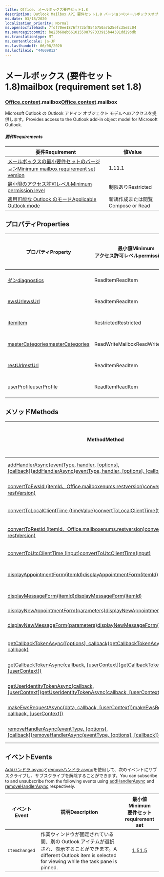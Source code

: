 ```yaml
---
title: Office. メールボックス要件セット1.8
description: Outlook Mailbox API 要件セット1.8 バージョンのメールボックスオブジェクトモデル。
ms.date: 03/18/2020
localization_priority: Normal
ms.openlocfilehash: 7fdf70ee1876f773bf8545750a7b25efc35e2c04
ms.sourcegitcommit: be23b68eb661015508797333915b44381dd29bdb
ms.translationtype: MT
ms.contentlocale: ja-JP
ms.lasthandoff: 06/08/2020
ms.locfileid: "44609812"
---
```

# <a name="mailbox-requirement-set-18"></a><span data-ttu-id="3fc8f-103">メールボックス (要件セット 1.8)</span><span class="sxs-lookup"><span data-stu-id="3fc8f-103">mailbox (requirement set 1.8)</span></span>

### <a name="officecontextmailbox"></a><span data-ttu-id="3fc8f-104">[Office](office.md)[.context](office.context.md).mailbox</span><span class="sxs-lookup"><span data-stu-id="3fc8f-104">[Office](office.md)[.context](office.context.md).mailbox</span></span>

<span data-ttu-id="3fc8f-105">Microsoft Outlook の Outlook アドイン オブジェクト モデルへのアクセスを提供します。</span><span class="sxs-lookup"><span data-stu-id="3fc8f-105">Provides access to the Outlook add-in object model for Microsoft Outlook.</span></span>

##### <a name="requirements"></a><span data-ttu-id="3fc8f-106">要件</span><span class="sxs-lookup"><span data-stu-id="3fc8f-106">Requirements</span></span>

|<span data-ttu-id="3fc8f-107">要件</span><span class="sxs-lookup"><span data-stu-id="3fc8f-107">Requirement</span></span>| <span data-ttu-id="3fc8f-108">値</span><span class="sxs-lookup"><span data-stu-id="3fc8f-108">Value</span></span>|
|---|---|
|[<span data-ttu-id="3fc8f-109">メールボックスの最小要件セットのバージョン</span><span class="sxs-lookup"><span data-stu-id="3fc8f-109">Minimum mailbox requirement set version</span></span>](../../requirement-sets/outlook-api-requirement-sets.md)| <span data-ttu-id="3fc8f-110">1.1</span><span class="sxs-lookup"><span data-stu-id="3fc8f-110">1.1</span></span>|
|[<span data-ttu-id="3fc8f-111">最小限のアクセス許可レベル</span><span class="sxs-lookup"><span data-stu-id="3fc8f-111">Minimum permission level</span></span>](../../../outlook/understanding-outlook-add-in-permissions.md)| <span data-ttu-id="3fc8f-112">制限あり</span><span class="sxs-lookup"><span data-stu-id="3fc8f-112">Restricted</span></span>|
|[<span data-ttu-id="3fc8f-113">適用可能な Outlook のモード</span><span class="sxs-lookup"><span data-stu-id="3fc8f-113">Applicable Outlook mode</span></span>](../../../outlook/outlook-add-ins-overview.md#extension-points)| <span data-ttu-id="3fc8f-114">新規作成または閲覧</span><span class="sxs-lookup"><span data-stu-id="3fc8f-114">Compose or Read</span></span>|

## <a name="properties"></a><span data-ttu-id="3fc8f-115">プロパティ</span><span class="sxs-lookup"><span data-stu-id="3fc8f-115">Properties</span></span>

| <span data-ttu-id="3fc8f-116">プロパティ</span><span class="sxs-lookup"><span data-stu-id="3fc8f-116">Property</span></span> | <span data-ttu-id="3fc8f-117">最小値</span><span class="sxs-lookup"><span data-stu-id="3fc8f-117">Minimum</span></span><br><span data-ttu-id="3fc8f-118">アクセス許可レベル</span><span class="sxs-lookup"><span data-stu-id="3fc8f-118">permission level</span></span> | <span data-ttu-id="3fc8f-119">モード</span><span class="sxs-lookup"><span data-stu-id="3fc8f-119">Modes</span></span> | <span data-ttu-id="3fc8f-120">戻り値の種類</span><span class="sxs-lookup"><span data-stu-id="3fc8f-120">Return type</span></span> | <span data-ttu-id="3fc8f-121">最小値</span><span class="sxs-lookup"><span data-stu-id="3fc8f-121">Minimum</span></span><br><span data-ttu-id="3fc8f-122">要件セット</span><span class="sxs-lookup"><span data-stu-id="3fc8f-122">requirement set</span></span> |
|---|---|---|---|:---:|
| [<span data-ttu-id="3fc8f-123">ダン</span><span class="sxs-lookup"><span data-stu-id="3fc8f-123">diagnostics</span></span>](/javascript/api/outlook/office.mailbox?view=outlook-js-1.8#diagnostics) | <span data-ttu-id="3fc8f-124">ReadItem</span><span class="sxs-lookup"><span data-stu-id="3fc8f-124">ReadItem</span></span> | <span data-ttu-id="3fc8f-125">作成</span><span class="sxs-lookup"><span data-stu-id="3fc8f-125">Compose</span></span><br><span data-ttu-id="3fc8f-126">Read</span><span class="sxs-lookup"><span data-stu-id="3fc8f-126">Read</span></span> | [<span data-ttu-id="3fc8f-127">Diagnostics</span><span class="sxs-lookup"><span data-stu-id="3fc8f-127">Diagnostics</span></span>](/javascript/api/outlook/office.diagnostics?view=outlook-js-1.8) | [<span data-ttu-id="3fc8f-128">1.1</span><span class="sxs-lookup"><span data-stu-id="3fc8f-128">1.1</span></span>](../requirement-set-1.1/outlook-requirement-set-1.1.md) |
| [<span data-ttu-id="3fc8f-129">ewsUrl</span><span class="sxs-lookup"><span data-stu-id="3fc8f-129">ewsUrl</span></span>](/javascript/api/outlook/office.mailbox?view=outlook-js-1.8#ewsurl) | <span data-ttu-id="3fc8f-130">ReadItem</span><span class="sxs-lookup"><span data-stu-id="3fc8f-130">ReadItem</span></span> | <span data-ttu-id="3fc8f-131">作成</span><span class="sxs-lookup"><span data-stu-id="3fc8f-131">Compose</span></span><br><span data-ttu-id="3fc8f-132">Read</span><span class="sxs-lookup"><span data-stu-id="3fc8f-132">Read</span></span> | <span data-ttu-id="3fc8f-133">String</span><span class="sxs-lookup"><span data-stu-id="3fc8f-133">String</span></span> | [<span data-ttu-id="3fc8f-134">1.1</span><span class="sxs-lookup"><span data-stu-id="3fc8f-134">1.1</span></span>](../requirement-set-1.1/outlook-requirement-set-1.1.md) |
| [<span data-ttu-id="3fc8f-135">item</span><span class="sxs-lookup"><span data-stu-id="3fc8f-135">item</span></span>](office.context.mailbox.item.md) | <span data-ttu-id="3fc8f-136">Restricted</span><span class="sxs-lookup"><span data-stu-id="3fc8f-136">Restricted</span></span> | <span data-ttu-id="3fc8f-137">作成</span><span class="sxs-lookup"><span data-stu-id="3fc8f-137">Compose</span></span><br><span data-ttu-id="3fc8f-138">Read</span><span class="sxs-lookup"><span data-stu-id="3fc8f-138">Read</span></span> | [<span data-ttu-id="3fc8f-139">Item</span><span class="sxs-lookup"><span data-stu-id="3fc8f-139">Item</span></span>](/javascript/api/outlook/office.item?view=outlook-js-1.8) | [<span data-ttu-id="3fc8f-140">1.1</span><span class="sxs-lookup"><span data-stu-id="3fc8f-140">1.1</span></span>](../requirement-set-1.1/outlook-requirement-set-1.1.md) |
| [<span data-ttu-id="3fc8f-141">masterCategories</span><span class="sxs-lookup"><span data-stu-id="3fc8f-141">masterCategories</span></span>](/javascript/api/outlook/office.mailbox?view=outlook-js-1.8#mastercategories) | <span data-ttu-id="3fc8f-142">ReadWriteMailbox</span><span class="sxs-lookup"><span data-stu-id="3fc8f-142">ReadWriteMailbox</span></span> | <span data-ttu-id="3fc8f-143">作成</span><span class="sxs-lookup"><span data-stu-id="3fc8f-143">Compose</span></span><br><span data-ttu-id="3fc8f-144">Read</span><span class="sxs-lookup"><span data-stu-id="3fc8f-144">Read</span></span> | [<span data-ttu-id="3fc8f-145">MasterCategories</span><span class="sxs-lookup"><span data-stu-id="3fc8f-145">MasterCategories</span></span>](/javascript/api/outlook/office.mastercategories?view=outlook-js-1.8) | [<span data-ttu-id="3fc8f-146">1.8</span><span class="sxs-lookup"><span data-stu-id="3fc8f-146">1.8</span></span>](../requirement-set-1.8/outlook-requirement-set-1.8.md) |
| [<span data-ttu-id="3fc8f-147">restUrl</span><span class="sxs-lookup"><span data-stu-id="3fc8f-147">restUrl</span></span>](/javascript/api/outlook/office.mailbox?view=outlook-js-1.8#resturl) | <span data-ttu-id="3fc8f-148">ReadItem</span><span class="sxs-lookup"><span data-stu-id="3fc8f-148">ReadItem</span></span> | <span data-ttu-id="3fc8f-149">作成</span><span class="sxs-lookup"><span data-stu-id="3fc8f-149">Compose</span></span><br><span data-ttu-id="3fc8f-150">Read</span><span class="sxs-lookup"><span data-stu-id="3fc8f-150">Read</span></span> | <span data-ttu-id="3fc8f-151">String</span><span class="sxs-lookup"><span data-stu-id="3fc8f-151">String</span></span> | [<span data-ttu-id="3fc8f-152">1.5</span><span class="sxs-lookup"><span data-stu-id="3fc8f-152">1.5</span></span>](../requirement-set-1.5/outlook-requirement-set-1.5.md) |
| [<span data-ttu-id="3fc8f-153">userProfile</span><span class="sxs-lookup"><span data-stu-id="3fc8f-153">userProfile</span></span>](/javascript/api/outlook/office.mailbox?view=outlook-js-1.8#userprofile) | <span data-ttu-id="3fc8f-154">ReadItem</span><span class="sxs-lookup"><span data-stu-id="3fc8f-154">ReadItem</span></span> | <span data-ttu-id="3fc8f-155">作成</span><span class="sxs-lookup"><span data-stu-id="3fc8f-155">Compose</span></span><br><span data-ttu-id="3fc8f-156">Read</span><span class="sxs-lookup"><span data-stu-id="3fc8f-156">Read</span></span> | [<span data-ttu-id="3fc8f-157">プロファイル</span><span class="sxs-lookup"><span data-stu-id="3fc8f-157">UserProfile</span></span>](/javascript/api/outlook/office.userprofile?view=outlook-js-1.8) | [<span data-ttu-id="3fc8f-158">1.1</span><span class="sxs-lookup"><span data-stu-id="3fc8f-158">1.1</span></span>](../requirement-set-1.1/outlook-requirement-set-1.1.md) |

## <a name="methods"></a><span data-ttu-id="3fc8f-159">メソッド</span><span class="sxs-lookup"><span data-stu-id="3fc8f-159">Methods</span></span>

| <span data-ttu-id="3fc8f-160">Method</span><span class="sxs-lookup"><span data-stu-id="3fc8f-160">Method</span></span> | <span data-ttu-id="3fc8f-161">最小値</span><span class="sxs-lookup"><span data-stu-id="3fc8f-161">Minimum</span></span><br><span data-ttu-id="3fc8f-162">アクセス許可レベル</span><span class="sxs-lookup"><span data-stu-id="3fc8f-162">permission level</span></span> | <span data-ttu-id="3fc8f-163">モード</span><span class="sxs-lookup"><span data-stu-id="3fc8f-163">Modes</span></span> | <span data-ttu-id="3fc8f-164">最小値</span><span class="sxs-lookup"><span data-stu-id="3fc8f-164">Minimum</span></span><br><span data-ttu-id="3fc8f-165">要件セット</span><span class="sxs-lookup"><span data-stu-id="3fc8f-165">requirement set</span></span> |
|---|---|---|:---:|
| <span data-ttu-id="3fc8f-166">[addHandlerAsync(eventType, handler, [options], [callback])](/javascript/api/outlook/office.mailbox?view=outlook-js-1.8#addhandlerasync-eventtype--handler--options--callback-)</span><span class="sxs-lookup"><span data-stu-id="3fc8f-166">[addHandlerAsync(eventType, handler, [options], [callback])](/javascript/api/outlook/office.mailbox?view=outlook-js-1.8#addhandlerasync-eventtype--handler--options--callback-)</span></span> | <span data-ttu-id="3fc8f-167">ReadItem</span><span class="sxs-lookup"><span data-stu-id="3fc8f-167">ReadItem</span></span> | <span data-ttu-id="3fc8f-168">作成</span><span class="sxs-lookup"><span data-stu-id="3fc8f-168">Compose</span></span><br><span data-ttu-id="3fc8f-169">Read</span><span class="sxs-lookup"><span data-stu-id="3fc8f-169">Read</span></span> | [<span data-ttu-id="3fc8f-170">1.5</span><span class="sxs-lookup"><span data-stu-id="3fc8f-170">1.5</span></span>](../requirement-set-1.5/outlook-requirement-set-1.5.md) |
| [<span data-ttu-id="3fc8f-171">convertToEwsId (itemId、Office.mailboxenums.restversion)</span><span class="sxs-lookup"><span data-stu-id="3fc8f-171">convertToEwsId(itemId, restVersion)</span></span>](/javascript/api/outlook/office.mailbox?view=outlook-js-1.8#converttoewsid-itemid--restversion-) | <span data-ttu-id="3fc8f-172">Restricted</span><span class="sxs-lookup"><span data-stu-id="3fc8f-172">Restricted</span></span> | <span data-ttu-id="3fc8f-173">作成</span><span class="sxs-lookup"><span data-stu-id="3fc8f-173">Compose</span></span><br><span data-ttu-id="3fc8f-174">Read</span><span class="sxs-lookup"><span data-stu-id="3fc8f-174">Read</span></span> | [<span data-ttu-id="3fc8f-175">1.3</span><span class="sxs-lookup"><span data-stu-id="3fc8f-175">1.3</span></span>](../requirement-set-1.3/outlook-requirement-set-1.3.md) |
| [<span data-ttu-id="3fc8f-176">convertToLocalClientTime (timeValue)</span><span class="sxs-lookup"><span data-stu-id="3fc8f-176">convertToLocalClientTime(timeValue)</span></span>](/javascript/api/outlook/office.mailbox?view=outlook-js-1.8#converttolocalclienttime-timevalue-) | <span data-ttu-id="3fc8f-177">ReadItem</span><span class="sxs-lookup"><span data-stu-id="3fc8f-177">ReadItem</span></span> | <span data-ttu-id="3fc8f-178">作成</span><span class="sxs-lookup"><span data-stu-id="3fc8f-178">Compose</span></span><br><span data-ttu-id="3fc8f-179">Read</span><span class="sxs-lookup"><span data-stu-id="3fc8f-179">Read</span></span> | [<span data-ttu-id="3fc8f-180">1.1</span><span class="sxs-lookup"><span data-stu-id="3fc8f-180">1.1</span></span>](../requirement-set-1.1/outlook-requirement-set-1.1.md) |
| [<span data-ttu-id="3fc8f-181">convertToRestId (itemId、Office.mailboxenums.restversion)</span><span class="sxs-lookup"><span data-stu-id="3fc8f-181">convertToRestId(itemId, restVersion)</span></span>](/javascript/api/outlook/office.mailbox?view=outlook-js-1.8#converttorestid-itemid--restversion-) | <span data-ttu-id="3fc8f-182">Restricted</span><span class="sxs-lookup"><span data-stu-id="3fc8f-182">Restricted</span></span> | <span data-ttu-id="3fc8f-183">作成</span><span class="sxs-lookup"><span data-stu-id="3fc8f-183">Compose</span></span><br><span data-ttu-id="3fc8f-184">Read</span><span class="sxs-lookup"><span data-stu-id="3fc8f-184">Read</span></span> | [<span data-ttu-id="3fc8f-185">1.3</span><span class="sxs-lookup"><span data-stu-id="3fc8f-185">1.3</span></span>](../requirement-set-1.3/outlook-requirement-set-1.3.md) |
| [<span data-ttu-id="3fc8f-186">convertToUtcClientTime (input)</span><span class="sxs-lookup"><span data-stu-id="3fc8f-186">convertToUtcClientTime(input)</span></span>](/javascript/api/outlook/office.mailbox?view=outlook-js-1.8#converttoutcclienttime-input-) | <span data-ttu-id="3fc8f-187">ReadItem</span><span class="sxs-lookup"><span data-stu-id="3fc8f-187">ReadItem</span></span> | <span data-ttu-id="3fc8f-188">作成</span><span class="sxs-lookup"><span data-stu-id="3fc8f-188">Compose</span></span><br><span data-ttu-id="3fc8f-189">Read</span><span class="sxs-lookup"><span data-stu-id="3fc8f-189">Read</span></span> | [<span data-ttu-id="3fc8f-190">1.1</span><span class="sxs-lookup"><span data-stu-id="3fc8f-190">1.1</span></span>](../requirement-set-1.1/outlook-requirement-set-1.1.md) |
| [<span data-ttu-id="3fc8f-191">displayAppointmentForm(itemId)</span><span class="sxs-lookup"><span data-stu-id="3fc8f-191">displayAppointmentForm(itemId)</span></span>](/javascript/api/outlook/office.mailbox?view=outlook-js-1.8#displayappointmentform-itemid-) | <span data-ttu-id="3fc8f-192">ReadItem</span><span class="sxs-lookup"><span data-stu-id="3fc8f-192">ReadItem</span></span> | <span data-ttu-id="3fc8f-193">作成</span><span class="sxs-lookup"><span data-stu-id="3fc8f-193">Compose</span></span><br><span data-ttu-id="3fc8f-194">Read</span><span class="sxs-lookup"><span data-stu-id="3fc8f-194">Read</span></span> | [<span data-ttu-id="3fc8f-195">1.1</span><span class="sxs-lookup"><span data-stu-id="3fc8f-195">1.1</span></span>](../requirement-set-1.1/outlook-requirement-set-1.1.md) |
| [<span data-ttu-id="3fc8f-196">displayMessageForm(itemId)</span><span class="sxs-lookup"><span data-stu-id="3fc8f-196">displayMessageForm(itemId)</span></span>](/javascript/api/outlook/office.mailbox?view=outlook-js-1.8#displaymessageform-itemid-) | <span data-ttu-id="3fc8f-197">ReadItem</span><span class="sxs-lookup"><span data-stu-id="3fc8f-197">ReadItem</span></span> | <span data-ttu-id="3fc8f-198">作成</span><span class="sxs-lookup"><span data-stu-id="3fc8f-198">Compose</span></span><br><span data-ttu-id="3fc8f-199">Read</span><span class="sxs-lookup"><span data-stu-id="3fc8f-199">Read</span></span> | [<span data-ttu-id="3fc8f-200">1.1</span><span class="sxs-lookup"><span data-stu-id="3fc8f-200">1.1</span></span>](../requirement-set-1.1/outlook-requirement-set-1.1.md) |
| [<span data-ttu-id="3fc8f-201">displayNewAppointmentForm(parameters)</span><span class="sxs-lookup"><span data-stu-id="3fc8f-201">displayNewAppointmentForm(parameters)</span></span>](/javascript/api/outlook/office.mailbox?view=outlook-js-1.8#displaynewappointmentform-parameters-) | <span data-ttu-id="3fc8f-202">ReadItem</span><span class="sxs-lookup"><span data-stu-id="3fc8f-202">ReadItem</span></span> | <span data-ttu-id="3fc8f-203">Read</span><span class="sxs-lookup"><span data-stu-id="3fc8f-203">Read</span></span> | [<span data-ttu-id="3fc8f-204">1.1</span><span class="sxs-lookup"><span data-stu-id="3fc8f-204">1.1</span></span>](../requirement-set-1.1/outlook-requirement-set-1.1.md) |
| [<span data-ttu-id="3fc8f-205">displayNewMessageForm(parameters)</span><span class="sxs-lookup"><span data-stu-id="3fc8f-205">displayNewMessageForm(parameters)</span></span>](/javascript/api/outlook/office.mailbox?view=outlook-js-1.8#displaynewmessageform-parameters-) | <span data-ttu-id="3fc8f-206">ReadItem</span><span class="sxs-lookup"><span data-stu-id="3fc8f-206">ReadItem</span></span> | <span data-ttu-id="3fc8f-207">作成</span><span class="sxs-lookup"><span data-stu-id="3fc8f-207">Compose</span></span><br><span data-ttu-id="3fc8f-208">Read</span><span class="sxs-lookup"><span data-stu-id="3fc8f-208">Read</span></span> | [<span data-ttu-id="3fc8f-209">1.6</span><span class="sxs-lookup"><span data-stu-id="3fc8f-209">1.6</span></span>](../requirement-set-1.6/outlook-requirement-set-1.6.md) |
| <span data-ttu-id="3fc8f-210">[getCallbackTokenAsync([options], callback)](/javascript/api/outlook/office.mailbox?view=outlook-js-1.8#getcallbacktokenasync-options--callback-)</span><span class="sxs-lookup"><span data-stu-id="3fc8f-210">[getCallbackTokenAsync([options], callback)](/javascript/api/outlook/office.mailbox?view=outlook-js-1.8#getcallbacktokenasync-options--callback-)</span></span> | <span data-ttu-id="3fc8f-211">ReadItem</span><span class="sxs-lookup"><span data-stu-id="3fc8f-211">ReadItem</span></span> | <span data-ttu-id="3fc8f-212">作成</span><span class="sxs-lookup"><span data-stu-id="3fc8f-212">Compose</span></span><br><span data-ttu-id="3fc8f-213">Read</span><span class="sxs-lookup"><span data-stu-id="3fc8f-213">Read</span></span> | [<span data-ttu-id="3fc8f-214">1.5</span><span class="sxs-lookup"><span data-stu-id="3fc8f-214">1.5</span></span>](../requirement-set-1.5/outlook-requirement-set-1.5.md) |
| <span data-ttu-id="3fc8f-215">[getCallbackTokenAsync(callback, [userContext])](/javascript/api/outlook/office.mailbox?view=outlook-js-1.8#getcallbacktokenasync-callback--usercontext-)</span><span class="sxs-lookup"><span data-stu-id="3fc8f-215">[getCallbackTokenAsync(callback, [userContext])](/javascript/api/outlook/office.mailbox?view=outlook-js-1.8#getcallbacktokenasync-callback--usercontext-)</span></span> | <span data-ttu-id="3fc8f-216">ReadItem</span><span class="sxs-lookup"><span data-stu-id="3fc8f-216">ReadItem</span></span> | <span data-ttu-id="3fc8f-217">作成</span><span class="sxs-lookup"><span data-stu-id="3fc8f-217">Compose</span></span><br><span data-ttu-id="3fc8f-218">Read</span><span class="sxs-lookup"><span data-stu-id="3fc8f-218">Read</span></span> | [<span data-ttu-id="3fc8f-219">1.3</span><span class="sxs-lookup"><span data-stu-id="3fc8f-219">1.3</span></span>](../requirement-set-1.3/outlook-requirement-set-1.3.md)<br>[<span data-ttu-id="3fc8f-220">1.1</span><span class="sxs-lookup"><span data-stu-id="3fc8f-220">1.1</span></span>](../requirement-set-1.1/outlook-requirement-set-1.1.md) |
| <span data-ttu-id="3fc8f-221">[getUserIdentityTokenAsync(callback, [userContext])](/javascript/api/outlook/office.mailbox?view=outlook-js-1.8#getuseridentitytokenasync-callback--usercontext-)</span><span class="sxs-lookup"><span data-stu-id="3fc8f-221">[getUserIdentityTokenAsync(callback, [userContext])](/javascript/api/outlook/office.mailbox?view=outlook-js-1.8#getuseridentitytokenasync-callback--usercontext-)</span></span> | <span data-ttu-id="3fc8f-222">ReadItem</span><span class="sxs-lookup"><span data-stu-id="3fc8f-222">ReadItem</span></span> | <span data-ttu-id="3fc8f-223">作成</span><span class="sxs-lookup"><span data-stu-id="3fc8f-223">Compose</span></span><br><span data-ttu-id="3fc8f-224">Read</span><span class="sxs-lookup"><span data-stu-id="3fc8f-224">Read</span></span> | [<span data-ttu-id="3fc8f-225">1.1</span><span class="sxs-lookup"><span data-stu-id="3fc8f-225">1.1</span></span>](../requirement-set-1.1/outlook-requirement-set-1.1.md) |
| <span data-ttu-id="3fc8f-226">[makeEwsRequestAsync(data, callback, [userContext])](/javascript/api/outlook/office.mailbox?view=outlook-js-1.8#makeewsrequestasync-data--callback--usercontext-)</span><span class="sxs-lookup"><span data-stu-id="3fc8f-226">[makeEwsRequestAsync(data, callback, [userContext])](/javascript/api/outlook/office.mailbox?view=outlook-js-1.8#makeewsrequestasync-data--callback--usercontext-)</span></span> | <span data-ttu-id="3fc8f-227">ReadWriteMailbox</span><span class="sxs-lookup"><span data-stu-id="3fc8f-227">ReadWriteMailbox</span></span> | <span data-ttu-id="3fc8f-228">作成</span><span class="sxs-lookup"><span data-stu-id="3fc8f-228">Compose</span></span><br><span data-ttu-id="3fc8f-229">Read</span><span class="sxs-lookup"><span data-stu-id="3fc8f-229">Read</span></span> | [<span data-ttu-id="3fc8f-230">1.1</span><span class="sxs-lookup"><span data-stu-id="3fc8f-230">1.1</span></span>](../requirement-set-1.1/outlook-requirement-set-1.1.md) |
| <span data-ttu-id="3fc8f-231">[removeHandlerAsync(eventType, [options], [callback])](/javascript/api/outlook/office.mailbox?view=outlook-js-1.8#removehandlerasync-eventtype--options--callback-)</span><span class="sxs-lookup"><span data-stu-id="3fc8f-231">[removeHandlerAsync(eventType, [options], [callback])](/javascript/api/outlook/office.mailbox?view=outlook-js-1.8#removehandlerasync-eventtype--options--callback-)</span></span> | <span data-ttu-id="3fc8f-232">ReadItem</span><span class="sxs-lookup"><span data-stu-id="3fc8f-232">ReadItem</span></span> | <span data-ttu-id="3fc8f-233">作成</span><span class="sxs-lookup"><span data-stu-id="3fc8f-233">Compose</span></span><br><span data-ttu-id="3fc8f-234">Read</span><span class="sxs-lookup"><span data-stu-id="3fc8f-234">Read</span></span> | [<span data-ttu-id="3fc8f-235">1.5</span><span class="sxs-lookup"><span data-stu-id="3fc8f-235">1.5</span></span>](../requirement-set-1.5/outlook-requirement-set-1.5.md) |

## <a name="events"></a><span data-ttu-id="3fc8f-236">イベント</span><span class="sxs-lookup"><span data-stu-id="3fc8f-236">Events</span></span>

<span data-ttu-id="3fc8f-237">[Addハンドラ async](/javascript/api/outlook/office.mailbox?view=outlook-js-1.8#addhandlerasync-eventtype--handler--options--callback-)と[removeハンドラ async](/javascript/api/outlook/office.mailbox?view=outlook-js-1.8#removehandlerasync-eventtype--options--callback-)を使用して、次のイベントにサブスクライブし、サブスクライブを解除することができます。</span><span class="sxs-lookup"><span data-stu-id="3fc8f-237">You can subscribe to and unsubscribe from the following events using [addHandlerAsync](/javascript/api/outlook/office.mailbox?view=outlook-js-1.8#addhandlerasync-eventtype--handler--options--callback-) and [removeHandlerAsync](/javascript/api/outlook/office.mailbox?view=outlook-js-1.8#removehandlerasync-eventtype--options--callback-) respectively.</span></span>

| <span data-ttu-id="3fc8f-238">イベント</span><span class="sxs-lookup"><span data-stu-id="3fc8f-238">Event</span></span> | <span data-ttu-id="3fc8f-239">説明</span><span class="sxs-lookup"><span data-stu-id="3fc8f-239">Description</span></span> | <span data-ttu-id="3fc8f-240">最小値</span><span class="sxs-lookup"><span data-stu-id="3fc8f-240">Minimum</span></span><br><span data-ttu-id="3fc8f-241">要件セット</span><span class="sxs-lookup"><span data-stu-id="3fc8f-241">requirement set</span></span> |
|---|---|:---:|
|`ItemChanged`| <span data-ttu-id="3fc8f-242">作業ウィンドウが固定されている間、別の Outlook アイテムが選択され、表示することができます。</span><span class="sxs-lookup"><span data-stu-id="3fc8f-242">A different Outlook item is selected for viewing while the task pane is pinned.</span></span> | [<span data-ttu-id="3fc8f-243">1.5</span><span class="sxs-lookup"><span data-stu-id="3fc8f-243">1.5</span></span>](../requirement-set-1.5/outlook-requirement-set-1.5.md) |
